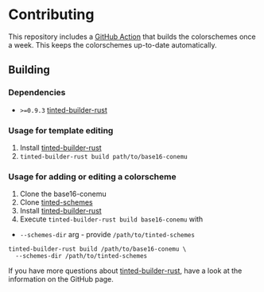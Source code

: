 # Contributing

This repository includes a [GitHub Action] that builds the
colorschemes once a week. This keeps the colorschemes up-to-date
automatically.

## Building

### Dependencies

- `>=0.9.3` [tinted-builder-rust]

### Usage for template editing

1. Install [tinted-builder-rust]
1. `tinted-builder-rust build path/to/base16-conemu`

### Usage for adding or editing a colorscheme

1. Clone the base16-conemu
1. Clone [tinted-schemes]
1. Install [tinted-builder-rust]
1. Execute `tinted-builder-rust build base16-conemu` with 
  - `--schemes-dir` arg - provide `/path/to/tinted-schemes`

```shell
tinted-builder-rust build /path/to/base16-conemu \
  --schemes-dir /path/to/tinted-schemes
```

If you have more questions about [tinted-builder-rust], have a look at
the information on the GitHub page.

[tinted-builder-rust]: https://github.com/tinted-theming/tinted-builder-rust
[tinted-schemes]: https://github.com/tinted-theming/schemes
[GitHub Action]: .github/workflows/update.yml
